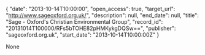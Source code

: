 {
  "date": "2013-10-14T10:00:00", 
  "open_access": true, 
  "target_url": "http://www.sageoxford.org.uk/", 
  "description": null, 
  "end_date": null, 
  "title": "Sage - Oxford's Christian Environmental Group", 
  "record_id": "20131014T100000/RFs5bTOHE82pHMKykgDQSw==", 
  "publisher": "sageoxford.org.uk", 
  "start_date": "2013-10-14T10:00:00Z"
}

None